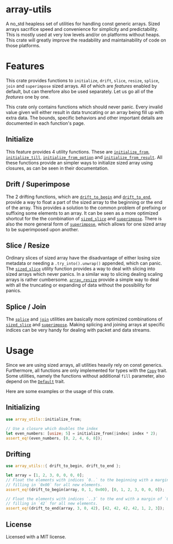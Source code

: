 # array-utils

<!-- cargo-sync-readme start -->

A no_std heapless set of utilities for handling const generic arrays. Sized arrays sacrifice
speed and convenience for simplicity and predictability. This is mostly used at very low levels
and/or on platforms without heaps. This crate will greatly improve the readability and
maintainability of code on those platforms.

# Features

This crate provides functions to `initialize`, `drift`, `slice`, `resize`, `splice`, `join` and
`superimpose` sized arrays. All of which are _features_ enabled by default, but can therefore
also be used separately. Let us go all of the _features_ one by one.

This crate only contains functions which should never panic. Every invalid value given will
either result in data truncating or an array being fill up with extra data. The bounds,
specific behaviors and other important details are documented in each function's page.

## Initialize

This feature provides 4 utility functions. These are
[`initialize_from`](https://docs.rs/array-utils/latest/array-utils/fn.initialize_from.html), [`initialize_till`](https://docs.rs/array-utils/latest/array-utils/fn.initialize_till.html),
[`initialize_from_option`](https://docs.rs/array-utils/latest/array-utils/fn.initialize_from_option.html) and
[`initialize_from_result`](https://docs.rs/array-utils/latest/array-utils/fn.initialize_from_result.html). All these functions provide an
simpler ways to initialize sized array using closures, as can be seen in their documentation.

## Drift / Superimpose

The 2 drifting functions, which are [`drift_to_begin`](https://docs.rs/array-utils/latest/array-utils/fn.drift_to_begin.html) and [`drift_to_end`](https://docs.rs/array-utils/latest/array-utils/fn.drift_to_end.html), provide a way to
float a part of the sized array to the beginning or the end of the array. This provides a
solution to the common problem of prefixing or suffixing some elements to an array. It can
be seen as a more optimized shortcut for the the combination of
[`sized_slice`](https://docs.rs/array-utils/latest/array-utils/fn.sized_slice.html) and
[`superimpose`](https://docs.rs/array-utils/latest/array-utils/fn.superimpose.html). There is also the more general form of [`superimpose`](https://docs.rs/array-utils/latest/array-utils/fn.superimpose.html), which allows for one
sized array to be superimposed upon another.

## Slice / Resize

Ordinary slices of sized array have the disadvantage of either losing size metadata or needing
a `.try_into().unwrap()` appended, which can panic. The [`sized_slice`](https://docs.rs/array-utils/latest/array-utils/fn.sized_slice.html) utility function
provides a way to deal with slicing into sized arrays which never panics. In a similar way to
slicing dealing scaling arrays is rather cumbersome. [`array_resize`](https://docs.rs/array-utils/latest/array-utils/fn.array_resize.html) provide a simple way to
deal with all the truncating or expanding of data without the possibility for panics.


## Splice / Join

The [`splice`](https://docs.rs/array-utils/latest/array-utils/fn.splice.html) and [`join`](https://docs.rs/array-utils/latest/array-utils/fn.join.html) utilities are basically more optimized combinations of
[`sized_slice`](https://docs.rs/array-utils/latest/array-utils/fn.sized_slice.html) and [`superimpose`](https://docs.rs/array-utils/latest/array-utils/fn.superimpose.html). Making splicing and joining arrays at specific indices can
be very handy for dealing with packet and data streams.

# Usage

Since we are using sized arrays, all utilities heavily rely on const generics. Furthermore, all
functions are only implemented for types with the [`Copy`](https://doc.rust-lang.org/stable/core/marker/macro.Copy.html) trait. Some
utilities, namely the functions without additional `fill` parameter, also depend on the
[`Default`](https://doc.rust-lang.org/stable/core/default/macro.Default.html) trait.

Here are some examples or the usage of this crate.

## Initializing

```rust
use array_utils::initialize_from;

// Use a closure which doubles the index
let even_numbers: [usize; 5] = initialize_from(|index| index * 2);
assert_eq!(even_numbers, [0, 2, 4, 6, 8]);
```

## Drifting

```rust
use array_utils::{ drift_to_begin, drift_to_end };

let array = [1, 2, 3, 0, 0, 0, 0];
// Float the elements with indices `0..` to the beginning with a margin of `1` elements,
// filling in `0x00` for all new elements.
assert_eq!(drift_to_begin(array, 0, 1, 0x00), [0, 1, 2, 3, 0, 0, 0]);

// Float the elements with indices `..3` to the end with a margin of `0` elements,
// filling in `42` for all new elements.
assert_eq!(drift_to_end(array, 3, 0, 42), [42, 42, 42, 42, 1, 2, 3]);
```

<!-- cargo-sync-readme end -->

## License

Licensed with a MIT license.
